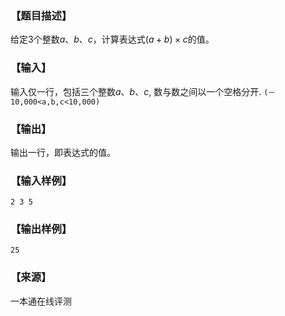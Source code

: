 ### 【题目描述】

给定$3$个整数$a、b、c$，计算表达式$(a+b) \times c$的值。

### 【输入】

输入仅一行，包括三个整数$a、b、c$, 数与数之间以一个空格分开.  `(－10,000<a,b,c<10,000)`
### 【输出】

输出一行，即表达式的值。

### 【输入样例】

```
2 3 5
```

### 【输出样例】

```
25
```


 ### 【来源】

 一本通在线评测 
